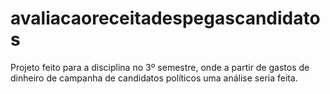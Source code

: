 # avaliacaoreceitadespegascandidatos
Projeto feito para a disciplina no 3º semestre, onde a partir de gastos de dinheiro de campanha de candidatos políticos uma análise seria feita.
